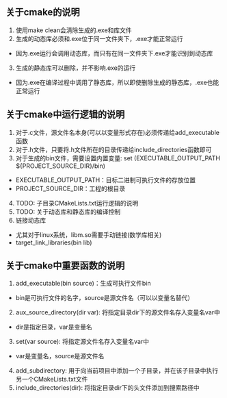 ## 关于cmake的说明
1. 使用make clean会清除生成的.exe和库文件
2. 生成的动态库必须和.exe位于同一文件夹下，.exe才能正常运行
- 因为.exe运行会调用动态库，而只有在同一文件夹下.exe才能识别到动态库
3. 生成的静态库可以删除，并不影响.exe的运行
- 因为.exe在编译过程中调用了静态库，所以即使删除生成的静态库，.exe也能正常运行

## 关于cmake中运行逻辑的说明
1. 对于.c文件，源文件名本身(可以以变量形式存在)必须传递给add_executable函数
2. 对于.h文件，只要将.h文件所在的目录传递给include_directories函数即可
3. 对于生成的bin文件，需要设置内置变量: 
set (EXECUTABLE_OUTPUT_PATH ${PROJECT_SOURCE_DIR}/bin)
- EXECUTABLE_OUTPUT_PATH：目标二进制可执行文件的存放位置
- PROJECT_SOURCE_DIR：工程的根目录
4. TODO: 子目录CMakeLists.txt运行逻辑的说明
5. TODO: 关于动态库和静态库的编译控制
6. 链接动态库
- 尤其对于linux系统，libm.so需要手动链接(数学库相关)
- target_link_libraries(bin lib)

## 关于cmake中重要函数的说明
1. add_executable(bin source)：生成可执行文件bin
- bin是可执行文件的名字，source是源文件名（可以以变量名替代）
2. aux_source_directory(dir var): 将指定目录dir下的源文件名存入变量名var中
- dir是指定目录，var是变量名
3. set(var source): 将指定源文件名存入变量名var中
- var是变量名，source是源文件名
4. add_subdirectory: 用于向当前项目中添加一个子目录，并在该子目录中执行另一个CMakeLists.txt文件
5. include_directories(dir): 将指定目录dir下的头文件添加到搜索路径中

